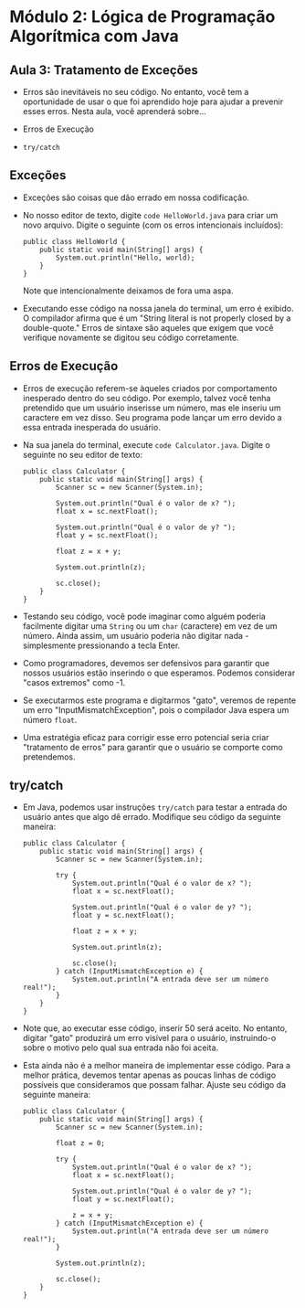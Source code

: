 # Módulo 2: Lógica de Programação Algorítmica com Java

## Aula 3: Tratamento de Exceções

* Erros são inevitáveis no seu código. No entanto, você tem a oportunidade de usar o que foi aprendido hoje para ajudar a prevenir esses erros. Nesta aula, você aprenderá sobre…

* Erros de Execução
* `try/catch`

## Exceções

* Exceções são coisas que dão errado em nossa codificação.
* No nosso editor de texto, digite `code HelloWorld.java` para criar um novo arquivo. Digite o seguinte (com os erros intencionais incluídos):

    ```
    public class HelloWorld {
        public static void main(String[] args) {
            System.out.println("Hello, world);
        }
    }
    ```
    Note que intencionalmente deixamos de fora uma aspa.
* Executando esse código na nossa janela do terminal, um erro é exibido. O compilador afirma que é um "String literal is not properly closed by a double-quote." Erros de sintaxe são aqueles que exigem que você verifique novamente se digitou seu código corretamente.

## Erros de Execução

* Erros de execução referem-se àqueles criados por comportamento inesperado dentro do seu código. Por exemplo, talvez você tenha pretendido que um usuário inserisse um número, mas ele inseriu um caractere em vez disso. Seu programa pode lançar um erro devido a essa entrada inesperada do usuário.
* Na sua janela do terminal, execute `code Calculator.java`. Digite o seguinte no seu editor de texto:

    ```
    public class Calculator {
        public static void main(String[] args) {
            Scanner sc = new Scanner(System.in);

            System.out.println("Qual é o valor de x? ");
            float x = sc.nextFloat();

            System.out.println("Qual é o valor de y? ");
            float y = sc.nextFloat();

            float z = x + y;

            System.out.println(z);

            sc.close();
        }
    }
    ```

* Testando seu código, você pode imaginar como alguém poderia facilmente digitar uma `String` ou um `char` (caractere) em vez de um número. Ainda assim, um usuário poderia não digitar nada - simplesmente pressionando a tecla Enter.
* Como programadores, devemos ser defensivos para garantir que nossos usuários estão inserindo o que esperamos. Podemos considerar "casos extremos" como -1.
* Se executarmos este programa e digitarmos "gato", veremos de repente um erro "InputMismatchException", pois o compilador Java espera um número `float`.
* Uma estratégia eficaz para corrigir esse erro potencial seria criar "tratamento de erros" para garantir que o usuário se comporte como pretendemos.

## try/catch

* Em Java, podemos usar instruções `try/catch` para testar a entrada do usuário antes que algo dê errado. Modifique seu código da seguinte maneira:

    ```
    public class Calculator {
        public static void main(String[] args) {
            Scanner sc = new Scanner(System.in);

            try {
                System.out.println("Qual é o valor de x? ");
                float x = sc.nextFloat();
        
                System.out.println("Qual é o valor de y? ");
                float y = sc.nextFloat();
        
                float z = x + y;
        
                System.out.println(z);

                sc.close();
            } catch (InputMismatchException e) {
                System.out.println("A entrada deve ser um número real!");
            }
        }
    }
    ```

* Note que, ao executar esse código, inserir 50 será aceito. No entanto, digitar "gato" produzirá um erro visível para o usuário, instruindo-o sobre o motivo pelo qual sua entrada não foi aceita.
* Esta ainda não é a melhor maneira de implementar esse código. Para a melhor prática, devemos tentar apenas as poucas linhas de código possíveis que consideramos que possam falhar. Ajuste seu código da seguinte maneira:

    ```
    public class Calculator {
        public static void main(String[] args) {
            Scanner sc = new Scanner(System.in);

            float z = 0;
            
            try {
                System.out.println("Qual é o valor de x? ");
                float x = sc.nextFloat();
        
                System.out.println("Qual é o valor de y? ");
                float y = sc.nextFloat();
        
                z = x + y;
            } catch (InputMismatchException e) {
                System.out.println("A entrada deve ser um número real!");
            }

            System.out.println(z);

            sc.close();
        }
    }
    ```
